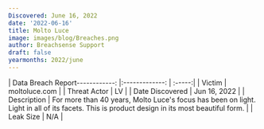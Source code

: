 ```yaml
---
Discovered: June 16, 2022
date: '2022-06-16'
title: Molto Luce
image: images/blog/Breaches.png
author: Breachsense Support
draft: false
yearmonths: 2022/june
---
```


| Data Breach Report------------:     |:-------------:    | :-----:|
| Victim      | moltoluce.com      | 
| Threat Actor      | LV      | 
| Date Discovered      | Jun 16, 2022      | 
| Description      | For more than 40 years, Molto Luce's focus has been on light. Light in all of its facets. This is product design in its most beautiful form.      | 
| Leak Size      | N/A      | 

